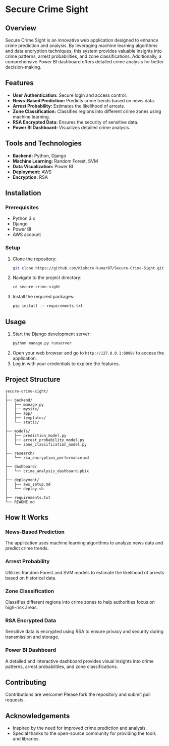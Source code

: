# Secure Crime Sight

## Overview
Secure Crime Sight is an innovative web application designed to enhance crime prediction and analysis. By leveraging machine learning algorithms and data encryption techniques, this system provides valuable insights into crime patterns, arrest probabilities, and zone classifications. Additionally, a comprehensive Power BI dashboard offers detailed crime analysis for better decision-making.

## Features
- **User Authentication:** Secure login and access control.
- **News-Based Prediction:** Predicts crime trends based on news data.
- **Arrest Probability:** Estimates the likelihood of arrests.
- **Zone Classification:** Classifies regions into different crime zones using machine learning.
- **RSA Encrypted Data:** Ensures the security of sensitive data.
- **Power BI Dashboard:** Visualizes detailed crime analysis.

## Tools and Technologies
- **Backend:** Python, Django
- **Machine Learning:** Random Forest, SVM
- **Data Visualization:** Power BI
- **Deployment:** AWS
- **Encryption:** RSA

## Installation

### Prerequisites
- Python 3.x
- Django
- Power BI
- AWS account

### Setup
1. Clone the repository:
    ```bash
    git clone https://github.com/Kishore-kumar07/Secure-Crime-Sight.git
    ```
2. Navigate to the project directory:
    ```bash
    cd secure-crime-sight
    ```
3. Install the required packages:
    ```bash
    pip install -r requirements.txt
    ```

## Usage
1. Start the Django development server:
    ```bash
    python manage.py runserver
    ```
2. Open your web browser and go to `http://127.0.0.1:8000/` to access the application.
3. Log in with your credentials to explore the features.

## Project Structure
```
secure-crime-sight/
│
├── backend/
│   ├── manage.py
│   ├── mysite/
│   ├── app/
│   ├── templates/
│   └── static/
│
├── models/
│   ├── prediction_model.py
│   ├── arrest_probability_model.py
│   └── zone_classification_model.py
│
├── research/
│   └── rsa_encryption_performance.md
│
├── dashboard/
│   └── crime_analysis_dashboard.pbix
│
├── deployment/
│   ├── aws_setup.md
│   └── deploy.sh
│
├── requirements.txt
└── README.md
```

## How It Works
### News-Based Prediction
The application uses machine learning algorithms to analyze news data and predict crime trends.

### Arrest Probability
Utilizes Random Forest and SVM models to estimate the likelihood of arrests based on historical data.

### Zone Classification
Classifies different regions into crime zones to help authorities focus on high-risk areas.

### RSA Encrypted Data
Sensitive data is encrypted using RSA to ensure privacy and security during transmission and storage.

### Power BI Dashboard
A detailed and interactive dashboard provides visual insights into crime patterns, arrest probabilities, and zone classifications.


## Contributing
Contributions are welcome! Please fork the repository and submit pull requests.


## Acknowledgements
- Inspired by the need for improved crime prediction and analysis.
- Special thanks to the open-source community for providing the tools and libraries.
